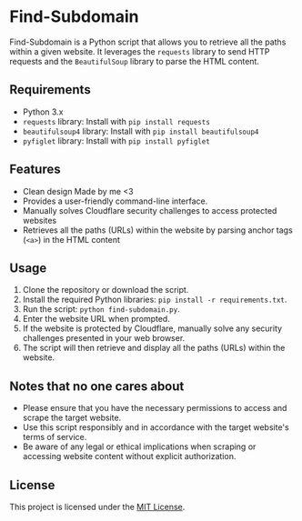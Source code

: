 # Find-Subdomain

Find-Subdomain is a Python script that allows you to retrieve all the paths within a given website. It leverages the `requests` library to send HTTP requests and the `BeautifulSoup` library to parse the HTML content.

## Requirements
- Python 3.x
- `requests` library: Install with `pip install requests`
- `beautifulsoup4` library: Install with `pip install beautifulsoup4`
-  `pyfiglet` library: Install with `pip install pyfiglet`

## Features
- Clean design Made by me <3
- Provides a user-friendly command-line interface.
- Manually solves Cloudflare security challenges to access protected websites
- Retrieves all the paths (URLs) within the website by parsing anchor tags (`<a>`) in the HTML content

## Usage
1. Clone the repository or download the script.
2. Install the required Python libraries: `pip install -r requirements.txt`.
3. Run the script: `python find-subdomain.py`.
4. Enter the website URL when prompted.
5. If the website is protected by Cloudflare, manually solve any security challenges presented in your web browser.
6. The script will then retrieve and display all the paths (URLs) within the website.

## Notes that no one cares about
- Please ensure that you have the necessary permissions to access and scrape the target website.
- Use this script responsibly and in accordance with the target website's terms of service.
- Be aware of any legal or ethical implications when scraping or accessing website content without explicit authorization.

## License

This project is licensed under the [MIT License](LICENSE).
